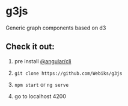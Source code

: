 # g3js
Generic graph components based on d3 

## Check it out:
1. pre install [@angular/cli](https://github.com/angular/angular-cli)

2. `git clone https://github.com/Webiks/g3js`

3. `npm start` or `ng serve`

4. go to localhost 4200
